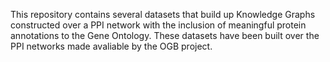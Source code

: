 
This repository contains several datasets that build up Knowledge Graphs constructed over a PPI network with the inclusion of meaningful protein annotations to the
Gene Ontology. These datasets have been built over the PPI networks made avaliable by the OGB project.

